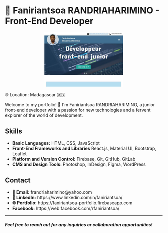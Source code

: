 # 👋 Faniriantsoa RANDRIAHARIMINO - Front-End Developer
<div style="margin: 0 auto; width: 50%;">
<img src='./src/assets/images/mon-portfolio.jpg' alt='Faniriantsoa RANDRIAHARIMINO - Portfolio' >
</div> 

🌐 Location: Madagascar 🇲🇬
<p>Welcome to my portfolio! 👋 I'm Faniriantsoa RANDRIAHARIMINO, a junior front-end developer with a passion for new technologies and a fervent explorer of the world of development.</p>

<h2>Skills</h2>
<ul>
    <li><strong>Basic Languages:</strong> HTML, CSS, JavaScript</li>
    <li><strong>Front-End Frameworks and Libraries</strong> React.js, Material UI, Bootstrap, Leaflet</li>
    <li><strong>Platform and Version Control:</strong> Firebase, Git, GitHub, GitLab</li>
    <li><strong>CMS and Design Tools: </strong> Photoshop, InDesign, Figma, WordPress</li>
</ul>

<h2>Contact</h2>
<ul>
    <li><strong>📧 Email:</strong> frandriaharimino@yahoo.com</li>
    <li><strong>🔗 LinkedIn:</strong> https://www.linkedin.com/in/faniriantsoa/</li>
    <li><strong>🌐 Portfolio:</strong> https://faniriantsoa-portfolio.firebaseapp.com</li>
    <li><strong>Facebook: </strong> https://web.facebook.com/rfaniriantsoa/</li>
</ul>

<hr/>

<h5>Feel free to reach out for any inquiries or collaboration opportunities! </h5>
